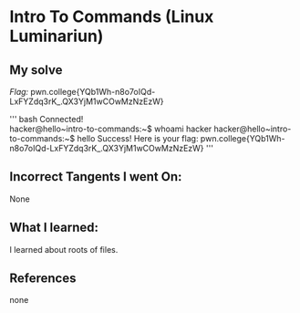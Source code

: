 # Intro To Commands (Linux Luminariun)

## My solve

*Flag:* pwn.college{YQb1Wh-n8o7oIQd-LxFYZdq3rK_.QX3YjM1wCOwMzNzEzW}

'''
bash
Connected!                                                                        
hacker@hello~intro-to-commands:~$ whoami
hacker
hacker@hello~intro-to-commands:~$ hello
Success! Here is your flag:
pwn.college{YQb1Wh-n8o7oIQd-LxFYZdq3rK_.QX3YjM1wCOwMzNzEzW}
'''

## Incorrect Tangents I went On:
None

## What I learned:
I learned about roots of files.

## References
none
